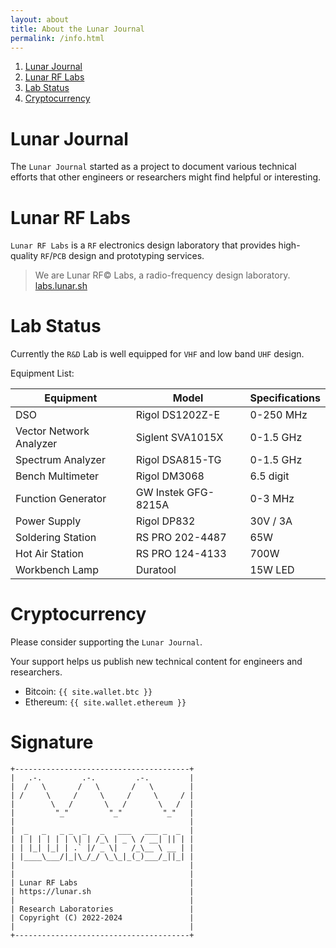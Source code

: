 ```yaml
---
layout: about
title: About the Lunar Journal
permalink: /info.html
---
```


<meta name="robots" content="noindex">

1. [Lunar Journal](#lunar-journal)
2. [Lunar RF Labs](#lunar-rf-labs)
3. [Lab Status](#lab-status)
4. [Cryptocurrency](#cryptocurrency)

# Lunar Journal

The `Lunar Journal` started as a project to document various technical efforts that
other engineers or researchers might find helpful or interesting.

# Lunar RF Labs

`Lunar RF Labs` is a `RF` electronics design laboratory that provides high-quality `RF`/`PCB`
design and prototyping services. 

> We are Lunar RF© Labs, a radio-frequency design laboratory.<br>
[labs.lunar.sh](https://labs.lunar.sh)

# Lab Status

Currently the `R&D` Lab is well equipped for `VHF` and low band `UHF` design.

Equipment List:

| Equipment               | Model                  | Specifications         |
|------------------------|------------------------|------------------------|
| DSO                    | Rigol DS1202Z-E        | 0-250 MHz               |
| Vector Network Analyzer| Siglent SVA1015X       | 0-1.5 GHz               |
| Spectrum Analyzer      | Rigol DSA815-TG        | 0-1.5 GHz               |
| Bench Multimeter       | Rigol DM3068           | 6.5 digit             |
| Function Generator     | GW Instek GFG-8215A    | 0-3 MHz                 |
| Power Supply           | Rigol DP832            | 30V / 3A              |
| Soldering Station      | RS PRO 202-4487        | 65W                   |
| Hot Air Station        | RS PRO 124-4133        | 700W                  |
| Workbench Lamp         | Duratool               | 15W LED               |

# Cryptocurrency

Please consider supporting the `Lunar Journal`. 

Your support helps us publish new technical content for engineers and researchers.

* Bitcoin: `{{ site.wallet.btc }}`
* Ethereum: `{{ site.wallet.ethereum }}`

# Signature

```
+---------------------------------------+
|   .-.         .-.         .-.         |
|  /   \       /   \       /   \        |
| /     \     /     \     /     \     / |
|        \   /       \   /       \   /  |
|         "_"         "_"         "_"   |
|                                       |
|  _   _   _ _  _   _   ___   ___ _  _  |
| | | | | | | \| | /_\ | _ \ / __| || | |
| | |_| |_| | .` |/ _ \|   /_\__ \ __ | |
| |____\___/|_|\_/_/ \_\_|_(_)___/_||_| |
|                                       |
|                                       |
| Lunar RF Labs                         |
| https://lunar.sh                      |
|                                       |
| Research Laboratories                 |
| Copyright (C) 2022-2024               |
|                                       |
+---------------------------------------+
```
